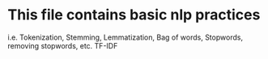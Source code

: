 # This file contains basic nlp practices 
i.e. Tokenization, Stemming, Lemmatization, Bag of words, Stopwords, removing stopwords, etc.
TF-IDF
